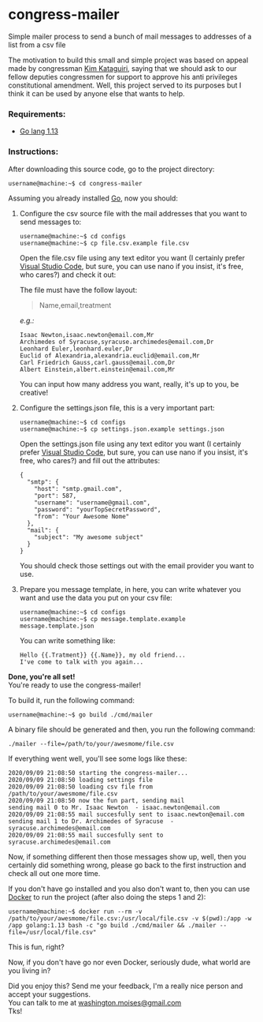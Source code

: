 # congress-mailer
Simple mailer process to send a bunch of mail messages to addresses of a list from a csv file 

The motivation to build this small and simple project was based on appeal made by congressman [Kim Kataguiri](https://www.instagram.com/kimkataguiri), saying that we should ask to our fellow deputies congressmen for support to approve his anti privileges constitutional amendment. Well, this project served to its purposes but I think it can be used by anyone else that wants to help.

### Requirements:
* [Go lang 1.13](https://golang.org/doc/go1.13)

### Instructions:
After downloading this source code, go to the project directory:
```
username@machine:~$ cd congress-mailer
```

Assuming you already installed [Go](https://golang.org/), now you should:

1. Configure the csv source file with the mail addresses that you want to send messages to:
     ```
     username@machine:~$ cd configs
     username@machine:~$ cp file.csv.example file.csv
     ```
   Open the file.csv file using any text editor you want (I certainly prefer [Visual Studio Code](https://code.visualstudio.com/download), but sure, you can use nano if you insist, it's free, who cares?) and check it out:    
   
   The file must have the follow layout:

    > Name,email,treatment

    *e.g.:*
    ```
    Isaac Newton,isaac.newton@email.com,Mr
    Archimedes of Syracuse,syracuse.archimedes@email.com,Dr
    Leonhard Euler,leonhard.euler,Dr
    Euclid of Alexandria,alexandria.euclid@email.com,Mr
    Carl Friedrich Gauss,carl.gauss@email.com,Dr
    Albert Einstein,albert.einstein@email.com,Mr
    ```
    
    You can input how many address you want, really, it's up to you, be creative!

2. Configure the settings.json file, this is a very important part:
    ```
    username@machine:~$ cd configs
    username@machine:~$ cp settings.json.example settings.json
    ```
    Open the settings.json file using any text editor you want (I certainly prefer [Visual Studio Code](https://code.visualstudio.com/download), but sure, you can use nano if you insist, it's free, who cares?) and fill out the attributes:
    ```
    {
      "smtp": {
        "host": "smtp.gmail.com",
        "port": 587,
        "username": "username@gmail.com",
        "password": "yourTopSecretPassword",
        "from": "Your Awesome Nome"
      },
      "mail": {
        "subject": "My awesome subject"
      }
    }
    ```
    
    You should check those settings out with the email provider you want to use.

3. Prepare you message template, in here, you can write whatever you want and use the data you put on your csv file:
    ```
    username@machine:~$ cd configs
    username@machine:~$ cp message.template.example message.template.json
    ``` 

    You can write something like:
    
    ```
    Hello {{.Tratment}} {{.Name}}, my old friend...
    I've come to talk with you again...
    ```

**Done, you're all set!**  
You're ready to use the congress-mailer!

To build it, run the following command:
```
username@machine:~$ go build ./cmd/mailer
```

A binary file should be generated and then, you run the following command:
```
./mailer --file=/path/to/your/awesmome/file.csv
```

If everything went well, you'll see some logs like these:
```
2020/09/09 21:08:50 starting the congress-mailer...
2020/09/09 21:08:50 loading settings file
2020/09/09 21:08:50 loading csv file from /path/to/your/awesmome/file.csv
2020/09/09 21:08:50 now the fun part, sending mail
sending mail 0 to Mr. Isaac Newton  - isaac.newton@email.com
2020/09/09 21:08:55 mail succesfully sent to isaac.newton@email.com
sending mail 1 to Dr. Archimedes of Syracuse  - syracuse.archimedes@email.com
2020/09/09 21:08:55 mail succesfully sent to syracuse.archimedes@email.com
```

Now, if something different then those messages show up, well, then you certainly did something wrong, please go back to the first instruction and check all out one more time.

If you don't have go installed and you also don't want to, then you can use [Docker](https://docs.docker.com/get-docker/) to run the project (after also doing the steps 1 and 2):
``` 
username@machine:~$ docker run --rm -v /path/to/your/awesmome/file.csv:/usr/local/file.csv -v $(pwd):/app -w /app golang:1.13 bash -c "go build ./cmd/mailer && ./mailer --file=/usr/local/file.csv" 
```

This is fun, right?

Now, if you don't have go nor even Docker, seriously dude, what world are you living in?

Did you enjoy this? Send me your feedback, I'm a really nice person and accept your suggestions.  
You can talk to me at washington.moises@gmail.com  
Tks! 